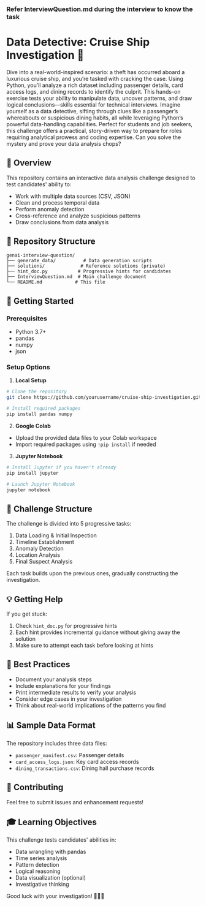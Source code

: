### Refer InterviewQuestion.md during the interview to know the task

# Data Detective: Cruise Ship Investigation 🚢

Dive into a real-world-inspired scenario: a theft has occurred aboard a luxurious cruise ship, and you’re tasked with cracking the case. Using Python, you’ll analyze a rich dataset including passenger details, card access logs, and dining records to identify the culprit. This hands-on exercise tests your ability to manipulate data, uncover patterns, and draw logical conclusions—skills essential for technical interviews. Imagine yourself as a data detective, sifting through clues like a passenger’s whereabouts or suspicious dining habits, all while leveraging Python’s powerful data-handling capabilities. Perfect for students and job seekers, this challenge offers a practical, story-driven way to prepare for roles requiring analytical prowess and coding expertise. Can you solve the mystery and prove your data analysis chops?

## 🎯 Overview

This repository contains an interactive data analysis challenge designed to test candidates' ability to:
- Work with multiple data sources (CSV, JSON)
- Clean and process temporal data
- Perform anomaly detection
- Cross-reference and analyze suspicious patterns
- Draw conclusions from data analysis

## 📁 Repository Structure
```
genai-interview-question/
├── generate_data/          # Data generation scripts
├── solutions/             # Reference solutions (private)
├── hint_doc.py           # Progressive hints for candidates
├── InterviewQuestion.md  # Main challenge document
└── README.md            # This file
```

## 🚀 Getting Started

### Prerequisites
- Python 3.7+
- pandas
- numpy
- json

### Setup Options

1. **Local Setup**
```bash
# Clone the repository
git clone https://github.com/yourusername/cruise-ship-investigation.git

# Install required packages
pip install pandas numpy
```

2. **Google Colab**
- Upload the provided data files to your Colab workspace
- Import required packages using `!pip install` if needed

3. **Jupyter Notebook**
```bash
# Install Jupyter if you haven't already
pip install jupyter

# Launch Jupyter Notebook
jupyter notebook
```

## 📝 Challenge Structure

The challenge is divided into 5 progressive tasks:
1. Data Loading & Initial Inspection
2. Timeline Establishment
3. Anomaly Detection
4. Location Analysis 
5. Final Suspect Analysis

Each task builds upon the previous ones, gradually constructing the investigation.

## 💡 Getting Help

If you get stuck:
1. Check `hint_doc.py` for progressive hints
2. Each hint provides incremental guidance without giving away the solution
3. Make sure to attempt each task before looking at hints

## 🌟 Best Practices

- Document your analysis steps
- Include explanations for your findings
- Print intermediate results to verify your analysis
- Consider edge cases in your investigation
- Think about real-world implications of the patterns you find

## 📊 Sample Data Format

The repository includes three data files:
- `passenger_manifest.csv`: Passenger details
- `card_access_logs.json`: Key card access records
- `dining_transactions.csv`: Dining hall purchase records

## 🤝 Contributing

Feel free to submit issues and enhancement requests!

## 🎓 Learning Objectives

This challenge tests candidates' abilities in:
- Data wrangling with pandas
- Time series analysis
- Pattern detection
- Logical reasoning
- Data visualization (optional)
- Investigative thinking

Good luck with your investigation! 🕵️‍♂️✨
